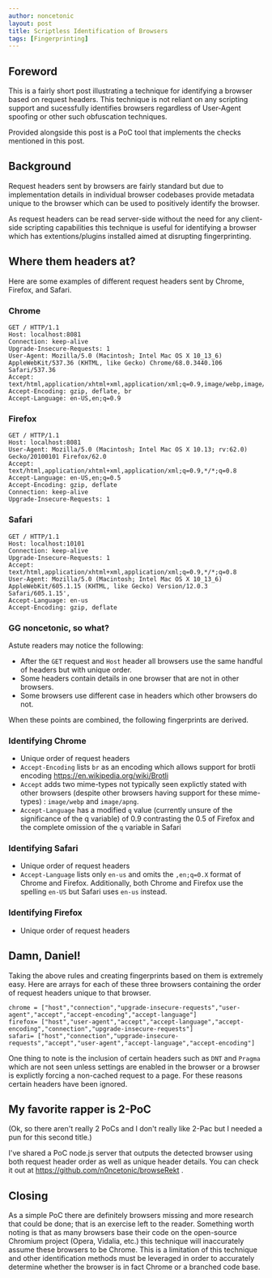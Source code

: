 ```yaml
---
author: noncetonic
layout: post
title: Scriptless Identification of Browsers
tags: [Fingerprinting]
---
```


## Foreword ##
This is a fairly short post illustrating a technique for identifying a browser based on request headers. This technique is not reliant on any scripting support and sucessfully identifies browsers regardless of User-Agent spoofing or other such obfuscation techniques.

Provided alongside this post is a PoC tool that implements the checks mentioned in this post.

## Background ##
Request headers sent by browsers are fairly standard but due to implementation details in individual browser codebases provide metadata unique to the browser which can be used to positively identify the browser.

As request headers can be read server-side without the need for any client-side scripting capabilities this technique is useful for identifying a browser which has extentions/plugins installed aimed at disrupting fingerprinting.

## Where them headers at? ##
Here are some examples of different request headers sent by Chrome, Firefox, and Safari. 

### Chrome ###
```
GET / HTTP/1.1
Host: localhost:8081
Connection: keep-alive
Upgrade-Insecure-Requests: 1
User-Agent: Mozilla/5.0 (Macintosh; Intel Mac OS X 10_13_6) AppleWebKit/537.36 (KHTML, like Gecko) Chrome/68.0.3440.106 Safari/537.36
Accept: text/html,application/xhtml+xml,application/xml;q=0.9,image/webp,image/apng,*/*;q=0.8
Accept-Encoding: gzip, deflate, br
Accept-Language: en-US,en;q=0.9
```

### Firefox ###
```
GET / HTTP/1.1
Host: localhost:8081
User-Agent: Mozilla/5.0 (Macintosh; Intel Mac OS X 10.13; rv:62.0) Gecko/20100101 Firefox/62.0
Accept: text/html,application/xhtml+xml,application/xml;q=0.9,*/*;q=0.8
Accept-Language: en-US,en;q=0.5
Accept-Encoding: gzip, deflate
Connection: keep-alive
Upgrade-Insecure-Requests: 1
```

### Safari ###
```
GET / HTTP/1.1
Host: localhost:10101
Connection: keep-alive
Upgrade-Insecure-Requests: 1
Accept: text/html,application/xhtml+xml,application/xml;q=0.9,*/*;q=0.8
User-Agent: Mozilla/5.0 (Macintosh; Intel Mac OS X 10_13_6) AppleWebKit/605.1.15 (KHTML, like Gecko) Version/12.0.3 Safari/605.1.15',
Accept-Language: en-us
Accept-Encoding: gzip, deflate
```

### GG noncetonic, so what? ###
Astute readers may notice the following:

- After the `GET` request and `Host` header all browsers use the same handful of headers but with unique order.
- Some headers contain details in one browser that are not in other browsers.
- Some browsers use different case in headers which other browsers do not.

When these points are combined, the following fingerprints are derived.

### Identifying Chrome ###
- Unique order of request headers
- `Accept-Encoding` lists `br` as an encoding which allows support for brotli encoding https://en.wikipedia.org/wiki/Brotli
- `Accept` adds two mime-types not typically seen explictly stated with other browsers (despite other browsers having support for these mime-types) : `image/webp` and `image/apng`.
- `Accept-Language` has a modified `q` value (currently unsure of the significance of the q variable) of 0.9 contrasting the 0.5 of Firefox and the complete omission of the `q` variable in Safari

### Identifying Safari ###
- Unique order of request headers
- `Accept-Language` lists only `en-us` and omits the `,en;q=0.X` format of Chrome and Firefox. Additionally, both Chrome and Firefox use the spelling `en-US` but Safari uses `en-us` instead.

### Identifying Firefox ###
- Unique order of request headers

## Damn, Daniel! ##
Taking the above rules and creating fingerprints based on them is extremely easy. Here are arrays for each of these three browsers containing the order of request headers unique to that browser.

```
chrome = ["host","connection","upgrade-insecure-requests","user-agent","accept","accept-encoding","accept-language"]
firefox= ["host","user-agent","accept","accept-language","accept-encoding","connection","upgrade-insecure-requests"]
safari= ["host","connection","upgrade-insecure-requests","accept","user-agent","accept-language","accept-encoding"]
```

One thing to note is the inclusion of certain headers such as `DNT` and `Pragma` which are not seen unless settings are enabled in the browser or a browser is explictly forcing a non-cached request to a page. For these reasons certain headers have been ignored.

## My favorite rapper is 2-PoC ##
(Ok, so there aren't really 2 PoCs and I don't really like 2-Pac but I needed a pun for this second title.)

I've shared a PoC node.js server that outputs the detected browser using both request header order as well as unique header details. You can check it out at https://github.com/n0ncetonic/browseRekt .

## Closing ##
As a simple PoC there are definitely browsers missing and more research that could be done; that is an exercise left to the reader. Something worth noting is that as many browsers base their code on the open-source Chromium project (Opera, Vidalia, etc.) this technique will inaccurately assume these browsers to be Chrome. This is a limitation of this technique and other identification methods must be leveraged in order to accurately determine whether the browser is in fact Chrome or a branched code base.
